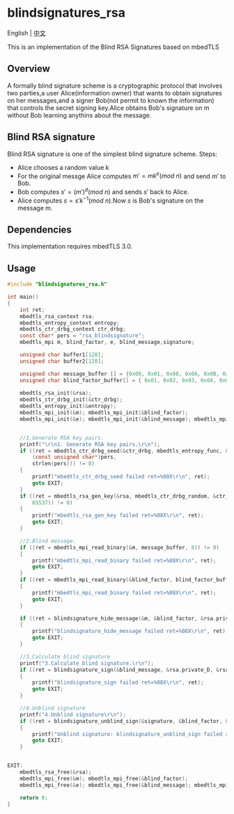 # blindsignatures_rsa

English | [中文](README_zh.md)

This is an implementation of the Blind RSA Signatures based on mbedTLS

## Overview
A formally blind signature scheme is a cryptographic protocol that involves two parties,a user Alice(information owner) that wants to obtain signatures on her messages,and a signer Bob(not permit to known the information) that controls the secret signing key.Alice obtains Bob's signature on m without Bob learning anythins about the message.

## Blind RSA signature
Blind RSA signature is one of the simplest blind signature scheme.
Steps:

- Alice chooses a random value k
- For the original messge Alice computes $m' = m k^e (mod \ n)$ and send $m'$ to Bob.
- Bob computes $s' = (m')^d (mod \ n)$ and sends $s'$ back to Alice.
- Alice computes $s = s'k^{-1} (mod \ n)$.Now $s$ is Bob's signature on the message m.

## Dependencies
This implementation requires mbedTLS 3.0.

## Usage

```c
#include "blindsignatures_rsa.h"

int main()
{
	int ret;
	mbedtls_rsa_context rsa;
	mbedtls_entropy_context entropy;
	mbedtls_ctr_drbg_context ctr_drbg;
	const char* pers = "rsa_blindsignature";
	mbedtls_mpi m, blind_factor, e, blind_message,signature;

	unsigned char buffer1[128];
	unsigned char buffer2[128];

	unsigned char message_buffer [] = {0x00, 0x01, 0x08, 0x0A, 0x0B, 0x03, 0x08, 0x02};
	unsigned char blind_factor_buffer[] = { 0x01, 0x02, 0x03, 0x04, 0x05, 0x06, 0x07, 0x08 };
	
	mbedtls_rsa_init(&rsa);
	mbedtls_ctr_drbg_init(&ctr_drbg);
	mbedtls_entropy_init(&entropy);
	mbedtls_mpi_init(&m); mbedtls_mpi_init(&blind_factor);
	mbedtls_mpi_init(&e); mbedtls_mpi_init(&blind_message); mbedtls_mpi_init(&signature);


	//1.Generate RSA key pairs.
	printf("\r\n1. Generate RSA key pairs.\r\n");
	if ((ret = mbedtls_ctr_drbg_seed(&ctr_drbg, mbedtls_entropy_func, &entropy,
		(const unsigned char*)pers,
		strlen(pers))) != 0)
	{
		printf("mbedtls_ctr_drbg_seed failed ret=%08X\r\n", ret);
		goto EXIT;
	}
	if ((ret = mbedtls_rsa_gen_key(&rsa, mbedtls_ctr_drbg_random, &ctr_drbg, 1024,
		65537)) != 0)
	{
		printf("mbedtls_rsa_gen_key failed ret=%08X\r\n", ret);
		goto EXIT;
	}

	//2.Blind message.
	if ((ret = mbedtls_mpi_read_binary(&m, message_buffer, 8)) != 0)
	{
		printf("mbedtls_mpi_read_binary failed ret=%08X\r\n", ret);
		goto EXIT;
	}
	if ((ret = mbedtls_mpi_read_binary(&blind_factor, blind_factor_buffer, 8)) != 0)
	{
		printf("mbedtls_mpi_read_binary failed ret=%08X\r\n", ret);
		goto EXIT;
	}

	if ((ret = blindsignature_hide_message(&m, &blind_factor, &rsa.private_E, &rsa.private_N, &blind_message)) != 0)
	{
		printf("blindsignature_hide_message failed ret=%08X\r\n", ret);
		goto EXIT;
	}

	//3.Calculate blind signature
	printf("3.Calculate blind signature.\r\n");
	if ((ret = blindsignature_sign(&blind_message, &rsa.private_D, &rsa.private_N, &signature)) != 0)
	{
		printf("blindsignature_sign failed ret=%08X\r\n", ret);
		goto EXIT;
	}

	//4.Unblind signature
	printf("4.Unblind signature\r\n");
	if ((ret = blindsignature_unblind_sign(&signature, &blind_factor, &rsa.private_N, &signature)) != 0)
	{
		printf("Unblind signature: blindsignature_unblind_sign failed ret=%08X\r\n", ret);
		goto EXIT;
	}


EXIT:
	mbedtls_rsa_free(&rsa);
	mbedtls_mpi_free(&m); mbedtls_mpi_free(&blind_factor);
	mbedtls_mpi_free(&e); mbedtls_mpi_free(&blind_message); mbedtls_mpi_free(&signature);

	return 0;
}
```